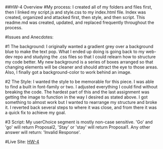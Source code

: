 ##HW-4 Overview
#My process:
I created all of my folders and files first, then I linked my script.js and
style.css to my index.html file.  Index was created, organized and attacked
first, then style, and then script. This readme.md was created, updated, and
replaced frequently throughout the process.

#Issues and Anecdotes:

#1 The background:
I originally wanted a gradient grey over a background blue to make the text pop.
What I ended up doing is going back to my web-dev repo and studying the .css
files so that I could relearn how to structure my code better. My new background
is a series of boxes arranged so that changing elements will be cleaner and
should attract the eye to those areas. Also, I finally got a background-color to
work behind an image.

#2 The Style:
I wanted the style to be memorable for this piece. I was able to find a built in
font-family or two. I adjusted everything I could find without breaking the code.
The hardest part of this and the last assignment was getting the image to function
in the way I desired as stated above. I got something to almost work but I wanted
to rearrange my structure and broke it. I reverted back several steps to where it
was close, and from there it was a quick fix to achieve my goal.

#3 Script:
My userChoice segment is mostly non-case sensitive. 'Go' and 'go' will return
Proposal2, 'Stay' or 'stay' will return Proposal1. Any other answer will return:
'Invalid Response'.






#Live Site:
[HW-4](https://ewilsey.github.io/MART441/HW-4/)
